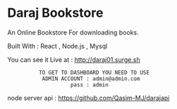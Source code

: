 # Daraj Bookstore 

An Online Bookstore For downloading books. 

Built With : React , Node.js , Mysql

You can see it Live at : http://daraj01.surge.sh
              
              
              TO GET TO DASHBOARD YOU NEED TO USE 
               ADMIN ACCOUNT : admin@admin.com
                        pass : admin
                        
                        
node server api : https://github.com/Qasim-MJ/darajapi
